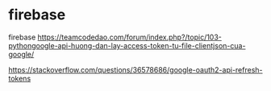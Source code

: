 # firebase
firebase
https://teamcodedao.com/forum/index.php?/topic/103-pythongoogle-api-huong-dan-lay-access-token-tu-file-clientjson-cua-google/

https://stackoverflow.com/questions/36578686/google-oauth2-api-refresh-tokens
